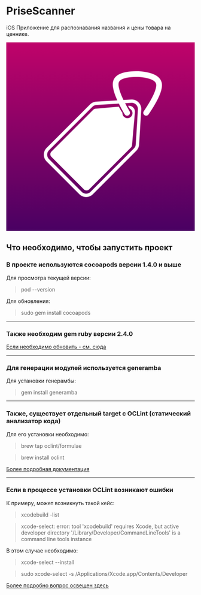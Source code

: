# PriseScanner
iOS Приложение для распознавания названия и цены товара на ценнике.

![app icon](https://github.com/chausovSurfStudio/PriceScanner/blob/master/PriceScanner/Resourses/Assets.xcassets/AppIcon.appiconset/Icon.png)


## Что необходимо, чтобы запустить проект


### В проекте используются cocoapods версии 1.4.0 и выше
Для просмотра текущей версии:
> pod --version

Для обновления:
> sudo gem install cocoapods

---

### Также необходим gem ruby версии 2.4.0
[Если необходимо обновить - см. сюда](https://stackoverflow.com/questions/38194032/how-to-update-ruby-version-2-0-0-to-the-latest-version-in-mac-osx-yosemite)

---

### Для генерации модулей используется generamba
Для установки генерамбы:
> gem install generamba

---

### Также, существует отдельный target с OCLint (статический анализатор кода)
Для его установки необходимо:
> brew tap oclint/formulae

> brew install oclint

[Более подробная документация](http://oclint-docs.readthedocs.io/en/stable/intro/homebrew.html)

---

### Если в процессе установки OCLint возникают ошибки
К примеру, может возникнуть такой кейс:
> xcodebuild -list

> xcode-select: error: tool 'xcodebuild' requires Xcode, but active developer directory '/Library/Developer/CommandLineTools' is a command line tools instance

В этом случае необходимо:
> xcode-select --install

> sudo xcode-select -s /Applications/Xcode.app/Contents/Developer

[Более подробно вопрос освещен здесь](https://github.com/nodejs/node-gyp/issues/569)